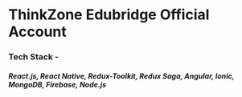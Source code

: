 # ThinkZone Edubridge Official Account

### Tech Stack -
#### _React.js, React Native, Redux-Toolkit, Redux Saga, Angular, Ionic, MongoDB, Firebase, Node.js_

<!---
ThinkzoneEdu/ThinkzoneEdu is a ✨ special ✨ repository because its `README.md` (this file) appears on your GitHub profile.
You can click the Preview link to take a look at your changes.
--->
